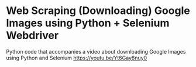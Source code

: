# Web Scraping (Downloading) Google Images using Python + Selenium Webdriver
Python code that accompanies a video about downloading Google Images using Python and Selenium https://youtu.be/Yt6Gay8nuy0
